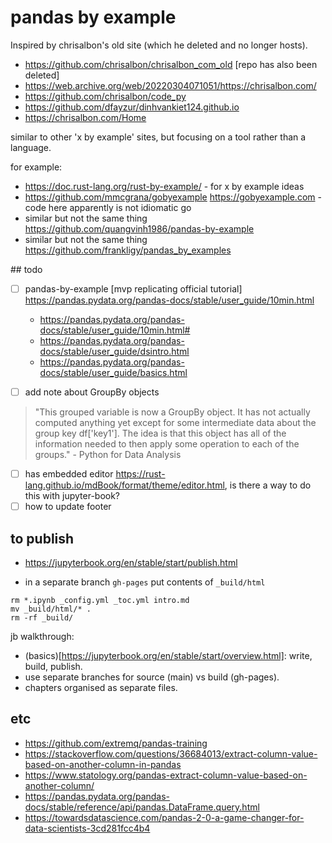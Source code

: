 # pandas by example

Inspired by chrisalbon's old site (which he deleted and no longer hosts).
- https://github.com/chrisalbon/chrisalbon_com_old [repo has also been deleted]
- https://web.archive.org/web/20220304071051/https://chrisalbon.com/
- https://github.com/chrisalbon/code_py
- https://github.com/dfayzur/dinhvankiet124.github.io
- https://chrisalbon.com/Home

similar to other 'x by example' sites, but focusing on a tool rather than a language.

for example:
- https://doc.rust-lang.org/rust-by-example/ - for x by example ideas
- https://github.com/mmcgrana/gobyexample https://gobyexample.com - code here apparently is not idiomatic go
- similar but not the same thing https://github.com/quangvinh1986/pandas-by-example
- similar but not the same thing https://github.com/frankligy/pandas_by_examples


## todo

- [ ] pandas-by-example [mvp replicating official tutorial] <https://pandas.pydata.org/pandas-docs/stable/user_guide/10min.html>
	- https://pandas.pydata.org/pandas-docs/stable/user_guide/10min.html#
	- https://pandas.pydata.org/pandas-docs/stable/user_guide/dsintro.html
	- https://pandas.pydata.org/pandas-docs/stable/user_guide/basics.html

- [ ] add note about GroupBy objects 
> "This grouped variable is now a GroupBy object. It has not actually computed anything yet except for some intermediate data about the group key df['key1']. The idea is that this object has all of the information needed to then apply some operation to each of the groups." - Python for Data Analysis
- [ ] has embedded editor https://rust-lang.github.io/mdBook/format/theme/editor.html, is there a way to do this with jupyter-book?
- [ ] how to update footer

## to publish

- https://jupyterbook.org/en/stable/start/publish.html

- in a separate branch `gh-pages` put contents of `_build/html`

```
rm *.ipynb _config.yml _toc.yml intro.md
mv _build/html/* .
rm -rf _build/
```


jb walkthrough:
- (basics)[https://jupyterbook.org/en/stable/start/overview.html]: write, build, publish.
- use separate branches for source (main) vs build (gh-pages).
- chapters organised as separate files.

## etc

- https://github.com/extremq/pandas-training
- https://stackoverflow.com/questions/36684013/extract-column-value-based-on-another-column-in-pandas
- https://www.statology.org/pandas-extract-column-value-based-on-another-column/
- https://pandas.pydata.org/pandas-docs/stable/reference/api/pandas.DataFrame.query.html
- https://towardsdatascience.com/pandas-2-0-a-game-changer-for-data-scientists-3cd281fcc4b4
